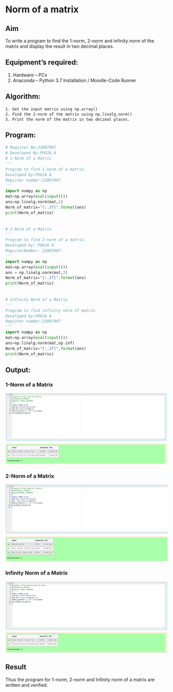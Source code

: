 # Norm of a matrix
## Aim
To write a program to find the 1-norm, 2-norm and infinity norm of the matrix and display the result in two decimal places.
## Equipment’s required:
1.	Hardware – PCs
2.	Anaconda – Python 3.7 Installation / Moodle-Code Runner
## Algorithm:
	1. Get the input matrix using np.array()   
    2. Find the 2-norm of the matrix using np.linalg.norm()
	3. Print the norm of the matrix in two decimal places.
## Program:
```Python
# Register No:22007907
# Developed By:POOJA A
# 1-Norm of a Matrix
'''
Program to find 1-norm of a matrix.
Developed by:POOJA A
Register number:22007907
'''
import numpy as np
mat=np.array(eval(input()))
ans=np.linalg.norm(mat,1)
Norm_of_matrix="{:.2f}".format(ans)
print(Norm_of_matrix)


# 2-Norm of a Matrix
'''
Program to find 2-norm of a matrix.
Developed by: POOJA A
RegisterNumber: 22007907
'''
import numpy as np
mat=np.array(eval(input()))
ans = np.linalg.norm(mat,2)
Norm_of_matrix="{:.2f}".format(ans)
print(Norm_of_matrix)


# Infinity Norm of a Matrix
'''
Program to find infinity norm of matrix.
Developed by:POOJA A
Register number:22007907
'''
import numpy as np
mat=np.array(eval(input()))
ans=np.linalg.norm(mat,np.inf)
Norm_of_matrix="{:.2f}".format(ans)
print(Norm_of_matrix)
```
## Output:
### 1-Norm of a Matrix
![](1-norm.png)

### 2-Norm of a Matrix
![](2-norm.png)

### Infinity Norm of a Matrix
![](inf-norm.png)

## Result
Thus the program for 1-norm, 2-norm and Infinity norm of a matrix are written and verified.
